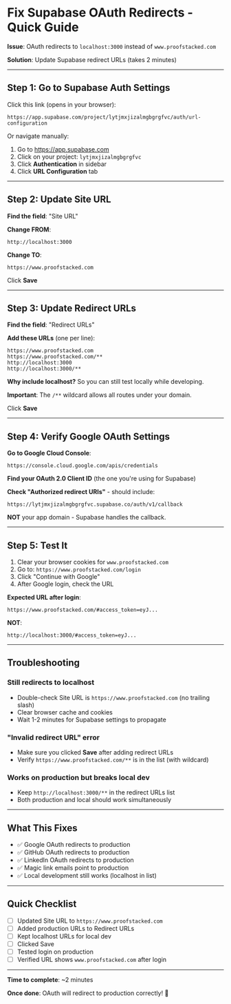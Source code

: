 # Fix Supabase OAuth Redirects - Quick Guide

**Issue**: OAuth redirects to `localhost:3000` instead of `www.proofstacked.com`

**Solution**: Update Supabase redirect URLs (takes 2 minutes)

---

## Step 1: Go to Supabase Auth Settings

Click this link (opens in your browser):
```
https://app.supabase.com/project/lytjmxjizalmgbgrgfvc/auth/url-configuration
```

Or navigate manually:
1. Go to https://app.supabase.com
2. Click on your project: `lytjmxjizalmgbgrgfvc`
3. Click **Authentication** in sidebar
4. Click **URL Configuration** tab

---

## Step 2: Update Site URL

**Find the field**: "Site URL"

**Change FROM**:
```
http://localhost:3000
```

**Change TO**:
```
https://www.proofstacked.com
```

Click **Save**

---

## Step 3: Update Redirect URLs

**Find the field**: "Redirect URLs"

**Add these URLs** (one per line):
```
https://www.proofstacked.com
https://www.proofstacked.com/**
http://localhost:3000
http://localhost:3000/**
```

**Why include localhost?** So you can still test locally while developing.

**Important**: The `/**` wildcard allows all routes under your domain.

Click **Save**

---

## Step 4: Verify Google OAuth Settings

**Go to Google Cloud Console**:
```
https://console.cloud.google.com/apis/credentials
```

**Find your OAuth 2.0 Client ID** (the one you're using for Supabase)

**Check "Authorized redirect URIs"** - should include:
```
https://lytjmxjizalmgbgrgfvc.supabase.co/auth/v1/callback
```

**NOT** your app domain - Supabase handles the callback.

---

## Step 5: Test It

1. Clear your browser cookies for `www.proofstacked.com`
2. Go to: `https://www.proofstacked.com/login`
3. Click "Continue with Google"
4. After Google login, check the URL

**Expected URL after login**:
```
https://www.proofstacked.com/#access_token=eyJ...
```

**NOT**:
```
http://localhost:3000/#access_token=eyJ...
```

---

## Troubleshooting

### Still redirects to localhost
- Double-check Site URL is `https://www.proofstacked.com` (no trailing slash)
- Clear browser cache and cookies
- Wait 1-2 minutes for Supabase settings to propagate

### "Invalid redirect URL" error
- Make sure you clicked **Save** after adding redirect URLs
- Verify `https://www.proofstacked.com/**` is in the list (with wildcard)

### Works on production but breaks local dev
- Keep `http://localhost:3000/**` in the redirect URLs list
- Both production and local should work simultaneously

---

## What This Fixes

- ✅ Google OAuth redirects to production
- ✅ GitHub OAuth redirects to production
- ✅ LinkedIn OAuth redirects to production
- ✅ Magic link emails point to production
- ✅ Local development still works (localhost in list)

---

## Quick Checklist

- [ ] Updated Site URL to `https://www.proofstacked.com`
- [ ] Added production URLs to Redirect URLs
- [ ] Kept localhost URLs for local dev
- [ ] Clicked Save
- [ ] Tested login on production
- [ ] Verified URL shows `www.proofstacked.com` after login

---

**Time to complete**: ~2 minutes

**Once done**: OAuth will redirect to production correctly! 🎉
